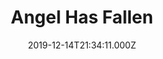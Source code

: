 ---
title: "Angel Has Fallen"
year: 2019
date: 2019-12-14T21:34:11.000Z
permalink: /almanac/movies/2019-12-14-angel-has-fallen/index.html
rating: 3
tmdbid: 423204
---